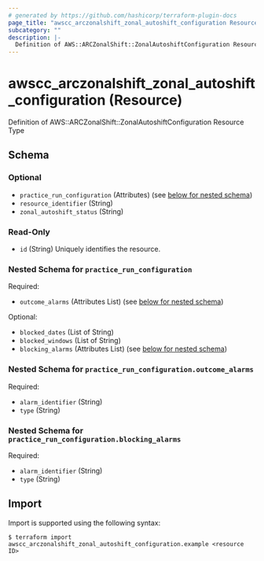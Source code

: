 ```yaml
---
# generated by https://github.com/hashicorp/terraform-plugin-docs
page_title: "awscc_arczonalshift_zonal_autoshift_configuration Resource - terraform-provider-awscc"
subcategory: ""
description: |-
  Definition of AWS::ARCZonalShift::ZonalAutoshiftConfiguration Resource Type
---
```


# awscc_arczonalshift_zonal_autoshift_configuration (Resource)

Definition of AWS::ARCZonalShift::ZonalAutoshiftConfiguration Resource Type



<!-- schema generated by tfplugindocs -->
## Schema

### Optional

- `practice_run_configuration` (Attributes) (see [below for nested schema](#nestedatt--practice_run_configuration))
- `resource_identifier` (String)
- `zonal_autoshift_status` (String)

### Read-Only

- `id` (String) Uniquely identifies the resource.

<a id="nestedatt--practice_run_configuration"></a>
### Nested Schema for `practice_run_configuration`

Required:

- `outcome_alarms` (Attributes List) (see [below for nested schema](#nestedatt--practice_run_configuration--outcome_alarms))

Optional:

- `blocked_dates` (List of String)
- `blocked_windows` (List of String)
- `blocking_alarms` (Attributes List) (see [below for nested schema](#nestedatt--practice_run_configuration--blocking_alarms))

<a id="nestedatt--practice_run_configuration--outcome_alarms"></a>
### Nested Schema for `practice_run_configuration.outcome_alarms`

Required:

- `alarm_identifier` (String)
- `type` (String)


<a id="nestedatt--practice_run_configuration--blocking_alarms"></a>
### Nested Schema for `practice_run_configuration.blocking_alarms`

Required:

- `alarm_identifier` (String)
- `type` (String)

## Import

Import is supported using the following syntax:

```shell
$ terraform import awscc_arczonalshift_zonal_autoshift_configuration.example <resource ID>
```
